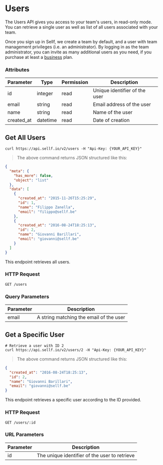 # <a name="users"></a>Users

The Users API gives you access to your team's users, in read-only mode. You can retrieve a single user as well as list of all users associated with your team.

Once you sign up in Sellf, we create a team by default, and a user with team management privileges (i.e. an administrator). By logging in as the team administrator, you can invite as many additional users as you need, if you purchase at least a [business](https://app.sellf.io/plans) plan.

### Attributes

Parameter | Type | Permission | Description
--------- | ------- | ------- | -----------
id | integer | read | Unique identifier of the user
email | string | read | Email address of the user
name | string | read | Name of the user
created_at | datetime | read | Date of creation


## Get All Users

```shell
curl https://api.sellf.io/v2/users -H "Api-Key: {YOUR_API_KEY}"
```

> The above command returns JSON structured like this:

```json
{
  "meta": {
    "has_more": false,
    "object": "list"
  },
  "data": [
    {
      "created_at": "2015-11-26T15:25:29",
      "id": 1,
      "name": "Filippo Zanella",
      "email": "filippo@sellf.be"
    },
    {
      "created_at": "2016-08-24T18:25:13",
      "id": 2,
      "name": "Giovanni Barillari",
      "email": "giovanni@sellf.be"
    }
  ]
}
```

This endpoint retrieves all users.

### HTTP Request

`GET /users`

### Query Parameters

Parameter| Description
--------- | -----------
email | A string matching the email of the user


## Get a Specific User

```shell
# Retrieve a user with ID 2
curl https://api.sellf.io/v2/users/2 -H "Api-Key: {YOUR_API_KEY}"
```

> The above command returns JSON structured like this:

```json
{
  "created_at": "2016-08-24T18:25:13",
  "id": 2,
  "name": "Giovanni Barillari",
  "email": "giovanni@sellf.be"
}
```

This endpoint retrieves a specific user according to the ID provided.

### HTTP Request

`GET /users/:id`

### URL Parameters

Parameter | Description
--------- | -----------
id | The unique identifier of the user to retrieve
